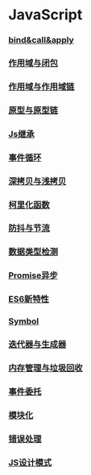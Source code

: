 # JavaScript

### [bind&call&apply](./bind&call&apply.md)
### [作用域与闭包](./作用域与闭包.md)
### [作用域与作用域链](./作用域与作用域链.md)
### [原型与原型链](./原型与原型链.md)
### [Js继承](./Js继承.md)
### [事件循环](./事件循环.md)
### [深拷贝与浅拷贝](./深拷贝与浅拷贝.md)
### [柯里化函数](./柯里化函数.md)
### [防抖与节流](./防抖与节流.md)
### [数据类型检测](./数据类型检测.md)
### [Promise异步](./Promise异步.md)
### [ES6新特性](./ES6新特性.md)
### [Symbol](./Symbol.md)
### [迭代器与生成器](./迭代器与生成器.md)
### [内存管理与垃圾回收](./内存管理与垃圾回收.md)
### [事件委托](./事件委托.md)
### [模块化](./模块化.md)
### [错误处理](./错误处理.md)

### [JS设计模式](./JS设计模式.md)